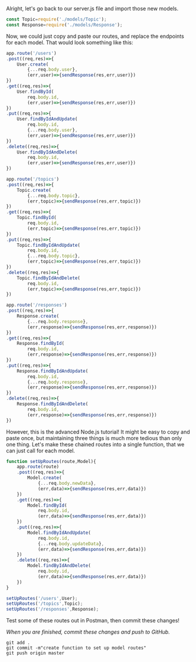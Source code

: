 Alright, let's go back to our server.js file and import those new models. 

```javascript
const Topic=require('./models/Topic');
const Response=require('./models/Response');
```

Now, we could just copy and paste our routes, and replace the endpoints for each model. That would look something like this:

```javascript
app.route('/users')
.post((req,res)=>{
	User.create(
		{...req.body.user},
		(err,user)=>{sendResponse(res,err,user)})
})
.get((req,res)=>{
	User.findById(
		req.body.id,
		(err,user)=>{sendResponse(res,err,user)})
})
.put((req,res)=>{
	User.findByIdAndUpdate(
		req.body.id,
		{...req.body.user},
		(err,user)=>{sendResponse(res,err,user)})
})
.delete((req,res)=>{
	User.findByIdAndDelete(
		req.body.id,
		(err,user)=>{sendResponse(res,err,user)})
})

app.route('/topics')
.post((req,res)=>{
	Topic.create(
		{...req.body.topic},
		(err,topic)=>{sendResponse(res,err,topic)})
})
.get((req,res)=>{
	Topic.findById(
		req.body.id,
		(err,topic)=>{sendResponse(res,err,topic)})
})
.put((req,res)=>{
	Topic.findByIdAndUpdate(
		req.body.id,
		{...req.body.topic},
		(err,topic)=>{sendResponse(res,err,topic)})
})
.delete((req,res)=>{
	Topic.findByIdAndDelete(
		req.body.id,
		(err,topic)=>{sendResponse(res,err,topic)})
})

app.route('/responses')
.post((req,res)=>{
	Response.create(
		{...req.body.response},
		(err,response)=>{sendResponse(res,err,response)})
})
.get((req,res)=>{
	Response.findById(
		req.body.id,
		(err,response)=>{sendResponse(res,err,response)})
})
.put((req,res)=>{
	Response.findByIdAndUpdate(
		req.body.id,
		{...req.body.response},
		(err,response)=>{sendResponse(res,err,response)})
})
.delete((req,res)=>{
	Response.findByIdAndDelete(
		req.body.id,
		(err,response)=>{sendResponse(res,err,response)})
})

```
However, this is the advanced Node.js tutorial! It might be easy to copy and paste once, but maintaining three things is much more tedious than only one thing. Let's make these chained routes into a single function, that we can just call for each model.

```javascript
function setUpRoutes(route,Model){
	app.route(route)
	.post((req,res)=>{
		Model.create(
			{...req.body.newData},
			(err,data)=>{sendResponse(res,err,data)})
	})
	.get((req,res)=>{
		Model.findById(
			req.body.id,
			(err,data)=>{sendResponse(res,err,data)})
	})
	.put((req,res)=>{
		Model.findByIdAndUpdate(
			req.body.id,
			{...req.body.updateData},
			(err,data)=>{sendResponse(res,err,data)})
	})
	.delete((req,res)=>{
		Model.findByIdAndDelete(
			req.body.id,
			(err,data)=>{sendResponse(res,err,data)})
	})
}

setUpRoutes('/users',User);
setUpRoutes('/topics',Topic);
setUpRoutes('/responses',Response);
``` 
Test some of these routes out in Postman, then commit these changes!

*When you are finished, commit these changes and push to GitHub.*

```console
git add .
git commit -m"create function to set up model routes"
git push origin master
```

